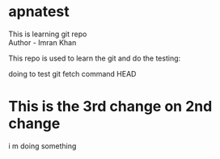 # apnatest
This is learning git repo
<br>
Author - Imran Khan

This repo is used to learn the git and do the testing:

doing to test git fetch command
HEAD

This is the 3rd change on 2nd  change
=======
i m doing something

